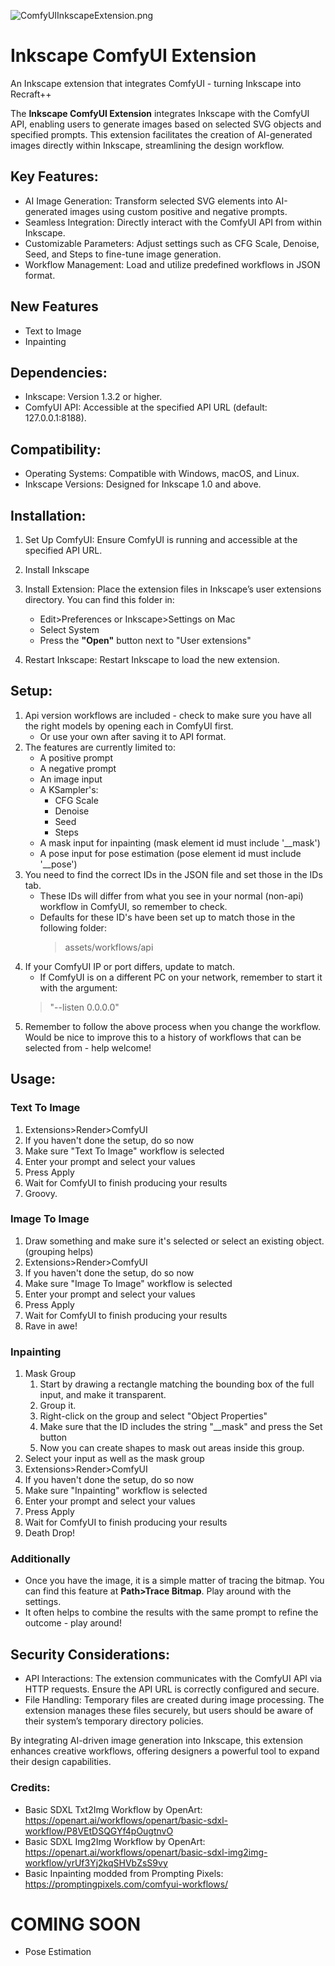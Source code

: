 ![ComfyUIInkscapeExtension.png](assets/ComfyUIInkscapeExtension.png)
# Inkscape ComfyUI Extension
An Inkscape extension that integrates ComfyUI - turning Inkscape into Recraft++

The **Inkscape ComfyUI Extension** integrates Inkscape with the ComfyUI API, enabling users to generate images based on selected SVG objects and specified prompts. This extension facilitates the creation of AI-generated images directly within Inkscape, streamlining the design workflow.

## Key Features:
 * AI Image Generation: Transform selected SVG elements into AI-generated images using custom positive and negative prompts.
 * Seamless Integration: Directly interact with the ComfyUI API from within Inkscape.
 * Customizable Parameters: Adjust settings such as CFG Scale, Denoise, Seed, and Steps to fine-tune image generation.
 * Workflow Management: Load and utilize predefined workflows in JSON format.

## New Features
 * Text to Image
 * Inpainting

## Dependencies:
 * Inkscape: Version 1.3.2 or higher.
 * ComfyUI API: Accessible at the specified API URL (default: 127.0.0.1:8188).

## Compatibility:
 * Operating Systems: Compatible with Windows, macOS, and Linux.
 * Inkscape Versions: Designed for Inkscape 1.0 and above.

## Installation:
1. Set Up ComfyUI: Ensure ComfyUI is running and accessible at the specified API URL.
2. Install Inkscape
3. Install Extension: Place the extension files in Inkscape’s user extensions directory. You can find this folder in:

      - Edit>Preferences or Inkscape>Settings on Mac
      - Select System
      - Press the **"Open"** button next to "User extensions"
4. Restart Inkscape: Restart Inkscape to load the new extension.

## Setup:
1. Api version workflows are included - check to make sure you have all the right models by opening each in ComfyUI first.
   * Or use your own after saving it to API format.
2. The features are currently limited to:
     * A positive prompt
     * A negative prompt
     * An image input
     * A KSampler's:
       * CFG Scale
       * Denoise
       * Seed
       * Steps
     * A mask input for inpainting (mask element id must include '__mask')
     * A pose input for pose estimation (pose element id must include '__pose')
3. You need to find the correct IDs in the JSON file and set those in the IDs tab.
   * These IDs will differ from what you see in your normal (non-api) workflow in ComfyUI, so remember to check.
   * Defaults for these ID's have been set up to match those in the following folder: 
     > assets/workflows/api
4. If your ComfyUI IP or port differs, update to match.
   * If ComfyUI is on a different PC on your network, remember to start it with the argument: 
   > "--listen 0.0.0.0"
5. Remember to follow the above process when you change the workflow. Would be nice to improve this to a history of workflows that can be selected from - help welcome!

## Usage:
### Text To Image
1. Extensions>Render>ComfyUI
2. If you haven't done the setup, do so now
3. Make sure "Text To Image" workflow is selected
4. Enter your prompt and select your values
5. Press Apply
6. Wait for ComfyUI to finish producing your results
7. Groovy.

### Image To Image
1. Draw something and make sure it's selected or select an existing object. (grouping helps)
2. Extensions>Render>ComfyUI
3. If you haven't done the setup, do so now
4. Make sure "Image To Image" workflow is selected
5. Enter your prompt and select your values
6. Press Apply
7. Wait for ComfyUI to finish producing your results
8. Rave in awe!

### Inpainting
1. Mask Group
   1. Start by drawing a rectangle matching the bounding box of the full input, and make it transparent.
   2. Group it.
   3. Right-click on the group and select "Object Properties"
   4. Make sure that the ID includes the string "__mask" and press the Set button
   5. Now you can create shapes to mask out areas inside this group.
2. Select your input as well as the mask group
3. Extensions>Render>ComfyUI
4. If you haven't done the setup, do so now
5. Make sure "Inpainting" workflow is selected
6. Enter your prompt and select your values
7. Press Apply
8. Wait for ComfyUI to finish producing your results
9. Death Drop!

### Additionally
* Once you have the image, it is a simple matter of tracing the bitmap. You can find this feature at **Path>Trace Bitmap**. Play around with the settings.
* It often helps to combine the results with the same prompt to refine the outcome - play around!


## Security Considerations:
 * API Interactions: The extension communicates with the ComfyUI API via HTTP requests. Ensure the API URL is correctly configured and secure.
 * File Handling: Temporary files are created during image processing. The extension manages these files securely, but users should be aware of their system’s temporary directory policies.

By integrating AI-driven image generation into Inkscape, this extension enhances creative workflows, offering designers a powerful tool to expand their design capabilities.

### Credits:

* Basic SDXL Txt2Img Workflow by OpenArt:
https://openart.ai/workflows/openart/basic-sdxl-workflow/P8VEtDSQGYf4pOugtnvO
* Basic SDXL Img2Img Workflow by OpenArt:
https://openart.ai/workflows/openart/basic-sdxl-img2img-workflow/yrUf3Yj2kqSHVbZsS9vy
* Basic Inpainting modded from Prompting Pixels:
https://promptingpixels.com/comfyui-workflows/

# COMING SOON
* Pose Estimation
